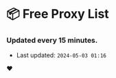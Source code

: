 # :package: Free Proxy List
### Updated every 15 minutes.

- Last updated: `2024-05-03 01:16`

:heart:
